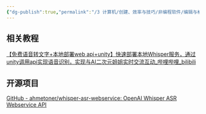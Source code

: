 ```yaml
---
{"dg-publish":true,"permalink":"/3 计算机/创建、效率与技巧/非编程软件/编辑与格式/语音转文字/","title":"语音转文字"}
---
```



## 相关教程
[【免费语音转文字+本地部署web api+unity】快速部署本地Whisper服务，通过unity调用api实现语音识别，实现与AI二次元姐姐实时交流互动\_哔哩哔哩\_bilibili](https://www.bilibili.com/video/BV1GX4y1x7Mq/?buvid=XY630CE669F34078F341989B1EE06E60B0127&is_story_h5=false&mid=g8UDjEqHIS5oCexxb9oAEQ%3D%3D&p=1&plat_id=116&share_from=ugc&share_medium=android&share_plat=android&share_session_id=05531f56-a22f-4837-aaa3-e5291dbd9639&share_source=COPY&share_tag=s_i&timestamp=1692160041&unique_k=EOnHRyo&up_id=45077877&vd_source=20cb3e7c6ad3d64f0eb2d763ff005080)

## 开源项目
[GitHub - ahmetoner/whisper-asr-webservice: OpenAI Whisper ASR Webservice API](https://github.com/ahmetoner/whisper-asr-webservice)